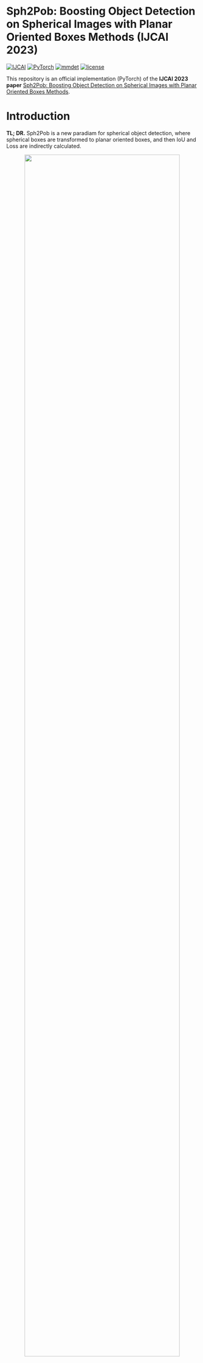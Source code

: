 # Sph2Pob: Boosting Object Detection on Spherical Images with Planar Oriented Boxes Methods (IJCAI 2023)

[![IJCAI](https://img.shields.io/badge/IJCAI-2023-f8d561)](https://ijcai-23.org/)
[![PyTorch](https://img.shields.io/badge/PyTorch-1.11.0-ee4c2c)](https://pytorch.org/)
[![mmdet](https://img.shields.io/badge/mmdet-2.25.2-blue)](https://github.com/open-mmlab/mmdetection/tree/2.x)
[![license](https://img.shields.io/badge/license-Apache--2.0-green)](https://github.com/AntXinyuan/sph2pob/blob/master/LICENSE)

This repository is an official implementation (PyTorch) of the **IJCAI 2023 paper** [Sph2Pob: Boosting Object Detection on Spherical Images with Planar Oriented Boxes Methods](https://www.ijcai.org/proceedings/2023/0137.pdf).

# Introduction
 **TL; DR.** Sph2Pob is a new paradiam for spherical object detection, where spherical boxes are transformed to planar oriented boxes, and then IoU and Loss are indirectly calculated.

<p align="center">
<img src="images/overview.png" width="90%">
</p>

**Abstract.** Object detection on panoramic/spherical images has been developed rapidly in the past few years, where IoU-calculator is a fundamental part of various detector components, i.e. Label Assignment, Loss and NMS.
Due to the low efficiency and non-differentiability of spherical Unbiased IoU, spherical approximate IoU methods have been proposed recently.
We find that the key of these approximate methods is to map spherical boxes to planar boxes.
However, there exists two problems in these methods: (1) they do not eliminate the influence of panoramic image distortion; (2) they break the original pose between bounding boxes.
They lead to the low accuracy of these methods.
Taking the two problems into account, we propose a new sphere-plane boxes transform, called Sph2Pob. Based on the Sph2Pob, we propose (1) an differentiable IoU, Sph2Pob-IoU, for spherical boxes with low time-cost and high accuracy and (2) an agent Loss, Sph2Pob-Loss, for spherical detection with high flexibility and expansibility. Extensive experiments verify the effectiveness and generality of our approaches, and Sph2Pob-IoU and Sph2Pob-Loss together boost the performance of spherical detectors.

# Updates
- (16/08/2023) The [paper](https://www.ijcai.org/proceedings/2023/0137.pdf) is released!
- (25/07/2023) The [poster](docs/sph2pob-poster-web.pdf) about our paper is released!
- (01/07/2023) The [slides](docs/sph2pob-slides.pdf) about our paper is released!
- (18/05/2023) The codes about SPh2Pob-IoU and corresponding tests are released! 

# Main Results
## Comprehensive Comparison

| Method    | Consistency |           |            | Time-cost⋆ |            | Detection* |           |           |
| --------  | ----------- | --------- | ---------- | --------- | ---------- | ---------  | --------- | --------- |
|           | $R_{all}$   | $R_{low}$ | $R_{high}$ | $T_{cpu}$ | $T_{cuda}$ | $AP$       | $AP_{50}$ | $AP_{75}$ |
| Sph       | 0.7819      | 0.9922    | 0.4274     | 0.0364    | 0.0033     | 10.7       | 24.3      | 7.8       |
| Fov       | 0.9600      | 0.9974    | 0.8860     | 0.0372    | 0.0034     | 10.9       | 25.0      | 7.9       |
| Sph2Pob   | 0.9989      | 0.9990    | 0.9988     | 2.2275    | 0.0096     | 11.5       | 25.7      | 8.2       |
| Unbiased† | 1.000       | 1.000     | 1.000      | 46.4417   | -          | -          | -         | -         |

† Unbiased-IoU is non-differentiable, and it do not support cuda.

⋆ Time-cost refers to the total computational time (unit:second) of IoU fro 1,000,000 spherical box-pairs.

\* Sph-IoU and Fov-IoU are designed only for BFoV, so detection results are reported with [Retinanet](https://arxiv.org/abs/1708.02002) on 360-Indoor dataset (RFoV).


## Detection Comparison

| Detector      | Loss         | 360-Indoor |      |      | PANDORA |      |      |
| ------------  | ------------ | ---------- | ---- | ---- | ------- | ---- | ---- |
|               |              | $AP$         | $AP_{50}$   | $AP_{75}$ | $AP$      | $AP_{50}$ | $AP_{75}$ |
| Faster R-CNN* | L1           | 12.5       | 28.1 | 9.1  | 11.0    | 27.8 | 6.2  |
|               | Sph2Pob+CIoU | 12.9       | 29.1 | 9.4  | 11.3    | 28.6 | 7.1  |
| SSD*          | L1           | 10.8       | 27.6 | 6.3  | 9.5     | 25.8 | 4.6  |
|               | Sph2Pob+CIoU | 12.0       | 28.7 | 8.0  | 10.5    | 26.9 | 6.0  |
| Retinanet*    | L1           | 10.2       | 23.0 | 7.8  | 10.3    | 24.3 | 6.6  |
|               | Sph2Pob+CIoU | 11.5       | 25.7 | 8.2  | 10.5    | 25.3 | 7.0  |
| FCOS*         | L1           | 8.8        | 20.2 | 6.7  | 7.7     | 19.7 | 4.4  |
|               | Sph2Pob+CIoU | 9.2        | 21.0 | 7.0  | 8.8     | 21.2 | 5.6  |

\* All detectors output spherical bboxes, i.e., BFoV for 360-Indoor and RBFoV for PANDORA, respectively.

## IoU Comparison
<p align="center">
<img src="images/iou_consistency.png" width="60%">
</p>

## Visualized Comparison
<p align="center">
<img src="images/visual_comparision.png" width="90%">
</p>

# Installation
## Requirements
> The codebase is built on top of mmcv/mmdet/mmrotate

- Linux, CUDA >= 11.2, GCC = 7.5
- Python >= 3.8

  We recommend you to use Anaconda to create a conda environment:
  ```bash
  conda create -n sph2pob python=3.8
  ```
  Then, activate the environment:
  ```bash
  conda activate sph2pob
  ```
- PyTorch >= 1.11.0, torchvision >= 0.12.0

  For example, if your CUDA version is 11.3, you could install pytorch and torchvision as following:
  ```bash
  pip install torch==1.12.1+cu113 torchvision==0.13.1+cu113 --extra-index-url https://download.pytorch.org/whl/cu113
  ```
- mmcv-full = 1.6.0, mmdet = 2.25.2, mmrotate = 0.3.2

  Note that "mm series" frameworks recently released a major update(3.x), which is not fully compatible with previous versions. (See also in [https://mmdetection.readthedocs.io/en/3.x/migration/migration.html](https://mmdetection.readthedocs.io/en/3.x/migration/migration.html))
  ```bash
  pip install -U openmim
  mim install mmcv-full==1.6.0
  mim install mmdet==2.25.2
  mim install mmrotate==0.3.2
  ```
- Other requirements
  ```bash
  pip install numpy, matplotlib, tensorboard
  ```

## Datasets
- [360-Indoor](https://openaccess.thecvf.com/content_WACV_2020/html/Chou_360-Indoor_Towards_Learning_Real-World_Objects_in_360deg_Indoor_Equirectangular_Images_WACV_2020_paper.html) (BFoV) is available at [https://aliensunmin.github.io/project/360-dataset/#dataset](https://aliensunmin.github.io/project/360-dataset/#dataset)

- [PANDORA](https://link.springer.com/chapter/10.1007/978-3-031-20074-8_14) (RBFoV) is available at [https://github.com/tdsuper/SphericalObjectDetection#pandora-dataset](https://github.com/tdsuper/SphericalObjectDetection#pandora-dataset).

# Usage
## IoU API
In sphdet/iou/\_\_init\_\_.py, we provide a few IoU calculator, inculding:

- [sph2pob_legacy_iou] A legacy implement of Sph2Pob based on handcraft rules
- [sph2pob_standard_iou]  A standard implement of Sph2Pob based on Spherical Geometric Transformation.
- [sph2pob_efficient_iou] A efficient implement of Sph2Pob based on geometric relationship.

- [naive_iou] A naive approximate IoU based on planar IoU on ERP-plane.
- [sph_iou] Our implement for [Sph-IoU](https://ojs.aaai.org/index.php/AAAI/article/view/6995).
- [fov_iou]  Our implement for [FoV-IoU](https://arxiv.org/abs/2202.03176).

- [unbiased_iou] [Official implement](https://github.com/tdsuper/SphericalObjectDetection) for [Unbiased-IoU](https://ojs.aaai.org/index.php/AAAI/article/view/19929).

## Loss API
In sphdet/losses/\_\_init\_\_.py, we provide a few loss functions, including:

- [SphL1Loss] Sph -> L1 Loss

- [Sph2PobL1Loss] Sph2Pob -> L1 Loss
- [Sph2PobIoULoss] Sph2Pob -> [IoU](https://arxiv.org/abs/1608.01471)/[GIoU](https://arxiv.org/abs/1902.09630)/[DIoU](https://arxiv.org/abs/1911.08287)/[CIoU](https://arxiv.org/abs/2005.03572) Loss
- [Sph2PobGDLoss] Sph2Pob -> [GWD](https://arxiv.org/abs/2101.11952)/[KLD](https://arxiv.org/abs/2106.01883) Loss
- [Sph2PobKFLoss] Sph2Pob -> [KFIoU](https://arxiv.org/abs/2201.12558) Loss

## Comparsion
In tests/test_all_ious.py, we provide a few performance comparsion functions, including:

- [test_ious_time] Comparison of time-cost.
- [test_ious_single_smaple] Comparison of IoU-values for single samples.
- [test_ious_time_curve] Plot time v.s. data_scale curve.
- [test_iou_scatter] Plot Approximate v.s. Unbiased IoU scatter.
- [test_iou_error] Comparison of error's statistical properties.  
- [test_iou_angle] Plot IoU v.s. Internal Angle distribution.

## Visualization
In tests/test_visualizer.py, we provide a visualization about Sph2Pob-Transform

- [test_sph_visualizer] Plot spherical \& planar bboxes on ERP-plane based on Sph2Pob-Transform.


# Citation

If you find Sph2Pob useful in your research, please consider citing:

```bibtex
@inproceedings{liu2023sph2pob,
  title     = {Sph2Pob: Boosting Object Detection on Spherical Images with Planar Oriented Boxes Methods},
  author    = {Liu, Xinyuan and Xu, Hang and Chen, Bin and Zhao, Qiang and Ma, Yike and Yan, Chenggang and Dai, Feng},
  booktitle = {Proceedings of the Thirty-Second International Joint Conference on
               Artificial Intelligence, {IJCAI-23}},
  publisher = {International Joint Conferences on Artificial Intelligence Organization},
  editor    = {Edith Elkind},
  pages     = {1231--1239},
  year      = {2023},
  month     = {8},
  note      = {Main Track},
  doi       = {10.24963/ijcai.2023/137},
  url       = {https://doi.org/10.24963/ijcai.2023/137},
}
```

